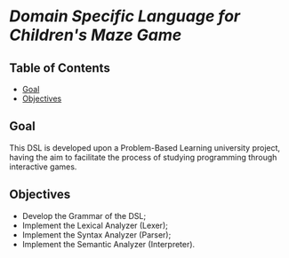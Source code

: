 # *Domain Specific Language for Children's Maze Game*

## Table of Contents

* [Goal](#goal)
* [Objectives](#objectives)

## Goal

This DSL is developed upon a Problem-Based Learning university project, having the aim to facilitate the process of studying programming through interactive games.

## Objectives

- Develop the Grammar of the DSL;
- Implement the Lexical Analyzer (Lexer);
- Implement the Syntax Analyzer (Parser);
- Implement the Semantic Analyzer (Interpreter).

